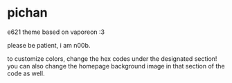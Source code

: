 # pichan

e621 theme based on vaporeon :3

please be patient, i am n00b. 

to customize colors, change the hex codes under the designated section! you can also change the homepage background image in that section of the code as well. 

